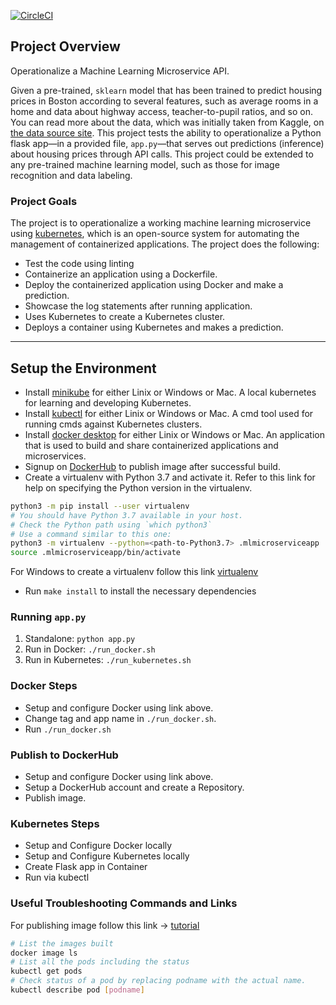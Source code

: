[![CircleCI](https://circleci.com/gh/kenmusima/project-ml-microservice-kubernetes.svg?style=svg)](https://circleci.com/gh/kenmusima/project-ml-microservice-kubernetes)

## Project Overview

Operationalize a Machine Learning Microservice API. 

Given a pre-trained, `sklearn` model that has been trained to predict housing prices in Boston according to several features, such as average rooms in a home and data about highway access, teacher-to-pupil ratios, and so on. You can read more about the data, which was initially taken from Kaggle, on [the data source site](https://www.kaggle.com/c/boston-housing). This project tests the ability to operationalize a Python flask app—in a provided file, `app.py`—that serves out predictions (inference) about housing prices through API calls. This project could be extended to any pre-trained machine learning model, such as those for image recognition and data labeling.

### Project Goals

The project is to operationalize a working machine learning microservice using [kubernetes](https://kubernetes.io/), which is an open-source system for automating the management of containerized applications. The project does the following:
* Test the code using linting
* Containerize an application using a Dockerfile.
* Deploy the containerized application using Docker and make a prediction.
* Showcase the log statements after running application.
* Uses Kubernetes to create a Kubernetes cluster.
* Deploys a container using Kubernetes and makes a prediction.

---

## Setup the Environment
* Install [minikube](https://minikube.sigs.k8s.io/docs/start/) for either Linix or Windows or Mac. A local kubernetes for learning and developing Kubernetes.
* Install [kubectl](https://kubernetes.io/docs/tasks/tools/) for either Linix or Windows or Mac. A cmd tool used for running cmds against Kubernetes clusters.
* Install [docker desktop](https://docs.python.org/3/library/venv.html) for either Linix or Windows or Mac. An application that is used to build and share containerized applications and microservices.
* Signup on [DockerHub](https://hub.docker.com/) to publish image after successful build.
* Create a virtualenv with Python 3.7 and activate it. Refer to this link for help on specifying the Python version in the virtualenv.
```bash
python3 -m pip install --user virtualenv
# You should have Python 3.7 available in your host. 
# Check the Python path using `which python3`
# Use a command similar to this one:
python3 -m virtualenv --python=<path-to-Python3.7> .mlmicroserviceapp
source .mlmicroserviceapp/bin/activate
```
  For Windows to create a virtualenv follow this link [virtualenv](https://docs.python.org/3/library/venv.html)
* Run `make install` to install the necessary dependencies

### Running `app.py`

1. Standalone:  `python app.py`
2. Run in Docker:  `./run_docker.sh`
3. Run in Kubernetes:  `./run_kubernetes.sh`

### Docker Steps

* Setup and configure Docker using link above.
* Change tag and app name in `./run_docker.sh`.
* Run `./run_docker.sh`

### Publish to DockerHub
* Setup and configure Docker using link above.
* Setup a DockerHub account and create a Repository.
* Publish image. 

### Kubernetes Steps

* Setup and Configure Docker locally
* Setup and Configure Kubernetes locally
* Create Flask app in Container
* Run via kubectl

### Useful Troubleshooting Commands and Links
For publishing image follow this link -> [tutorial](https://docs.docker.com/docker-hub/)
```bash
# List the images built
docker image ls
# List all the pods including the status
kubectl get pods
# Check status of a pod by replacing podname with the actual name.
kubectl describe pod [podname]
```